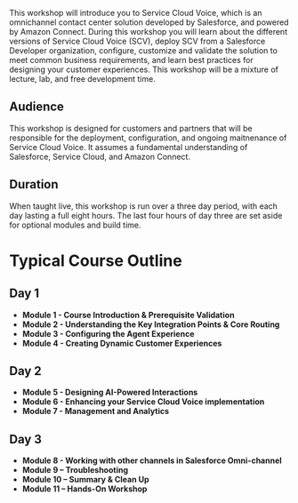 This workshop will introduce you to Service Cloud Voice, which is an omnichannel contact center solution developed by Salesforce, and powered by Amazon Connect. During this workshop you will learn about the different versions of Service Cloud Voice (SCV), deploy SCV from a Salesforce Developer organization, configure, customize and validate the solution to meet common business requirements, and learn best practices for designing your customer experiences. This workshop will be a mixture of lecture, lab, and free development time.

## Audience
This workshop is designed for customers and partners that will be responsible for the deployment, configuration, and ongoing maitnenance of Service Cloud Voice. It assumes a fundamental understanding of Salesforce, Service Cloud, and Amazon Connect. 

## Duration
When taught live, this workshop is run over a three day period, with each day lasting a full eight hours. The last four hours of day three are set aside for optional modules and build time. 

# Typical Course Outline
## Day 1
* **Module 1 - Course Introduction & Prerequisite Validation**  
* **Module 2 - Understanding  the Key Integration Points & Core Routing**
* **Module 3 - Configuring  the Agent Experience**
* **Module 4 - Creating  Dynamic Customer Experiences**

## Day 2
* **Module 5 - Designing AI-Powered Interactions**
* **Module 6 - Enhancing your Service Cloud Voice implementation**  
* **Module 7 - Management and Analytics**

## Day 3
* **Module 8 - Working with  other channels in Salesforce Omni-channel**
* **Module 9 – Troubleshooting**
* **Module 10 – Summary  & Clean Up**
* **Module 11 – Hands-On Workshop**
